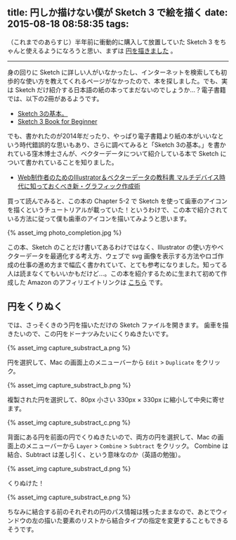 title: 円しか描けない僕が Sketch 3 で絵を描く
date: 2015-08-18 08:58:35
tags:
---

（これまでのあらすじ）半年前に衝動的に購入して放置していた Sketch 3 をちゃんと使えるようになろうと思い、まずは [円を描きました](http://dev.shikakun.com/post/sketch-studies-making-circle/) 。

----

身の回りに Sketch に詳しい人がいなかったし、インターネットを検索しても初歩的な使い方を教えてくれるページがなかったので、本を探しました。でも、実は Sketch だけ紹介する日本語の紙の本ってまだないのでしょうか…？電子書籍では、以下の2冊があるようです。

* [Sketch 3の基本。](http://creative-tweet.net/sketch-3-basics/)
* [Sketch 3 Book for Beginner](http://thoughts.protean.cc/sketch-3-book-for-beginner/)

でも、書かれたのが2014年だったり、やっぱり電子書籍より紙の本がいいなという時代錯誤的な思いもあり、さらに調べてみると「Sketch 3の基本。」を書かれている窪木博士さんが、ベクターデータについて紹介している本で Sketch について書かれていることを知りました。

* [Web制作者のためのIllustrator＆ベクターデータの教科書 マルチデバイス時代に知っておくべき新・グラフィック作成術](http://amzn.to/1TQQkGD)

買って読んでみると、この本の Chapter 5-2 で Sketch を使って歯車のアイコンを描くというチュートリアルが載っていた！というわけで、この本で紹介されている方法に従って僕も歯車のアイコンを描いてみようと思います。

{% asset_img photo_completion.jpg %}

この本、Sketch のことだけ書いてあるわけではなく、Illustrator の使い方やベクターデータを最適化する考え方、ウェブで svg 画像を表示する方法やロゴ作成の仕事の進め方まで幅広く書かれていて、とても参考になりました。知ってる人は読まなくてもいいかもだけど…。この本を紹介するために生まれて初めて作成した Amazon のアフィリエイトリンクは [こちら](http://amzn.to/1TQQkGD) です。

## 円をくりぬく

では、さっそくきのう円を描いただけの Sketch ファイルを開きます。
歯車を描きたいので、この円をドーナツみたいにくりぬきたいです。

{% asset_img capture_substract_a.png %}

円を選択して、Mac の画面上のメニューバーから <code>Edit</code> > <code>Duplicate</code> をクリック。

{% asset_img capture_substract_b.png %}

複製された円を選択して、80px 小さい 330px × 330px に縮小して中央に寄せます。

{% asset_img capture_substract_c.png %}

背面にある円を前面の円でくりぬきたいので、両方の円を選択して、Mac の画面上のメニューバーから <code>Layer</code> > <code>Combine</code> > <code>Subtract</code> をクリック。
Combine は結合、Subtract は差し引く、という意味なのか（英語の勉強）。

{% asset_img capture_substract_d.png %}

くりぬけた！

{% asset_img capture_substract_e.png %}

ちなみに結合する前のそれぞれの円のパス情報は残ったままなので、あとでウィンドウの左の描いた要素のリストから結合タイプの指定を変更することもできるそうです。
